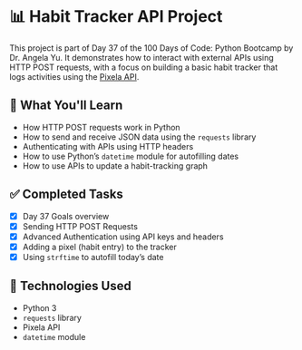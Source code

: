 # 📊 Habit Tracker API Project

This project is part of Day 37 of the 100 Days of Code: Python Bootcamp by Dr. Angela Yu. It demonstrates how to interact with external APIs using HTTP POST requests, with a focus on building a basic habit tracker that logs activities using the [Pixela API](https://pixe.la/).

## 📌 What You'll Learn

- How HTTP POST requests work in Python
- How to send and receive JSON data using the `requests` library
- Authenticating with APIs using HTTP headers
- How to use Python’s `datetime` module for autofilling dates
- How to use APIs to update a habit-tracking graph

## ✅ Completed Tasks

- [x] Day 37 Goals overview
- [x] Sending HTTP POST Requests
- [x] Advanced Authentication using API keys and headers
- [x] Adding a pixel (habit entry) to the tracker
- [x] Using `strftime` to autofill today’s date

## 🚀 Technologies Used

- Python 3
- `requests` library
- Pixela API
- `datetime` module
